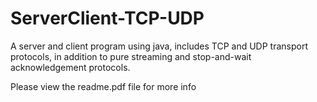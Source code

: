 # ServerClient-TCP-UDP
A server and client program using java, includes TCP and UDP transport protocols, in addition to pure streaming and stop-and-wait acknowledgement protocols.

Please view the readme.pdf file for more info
